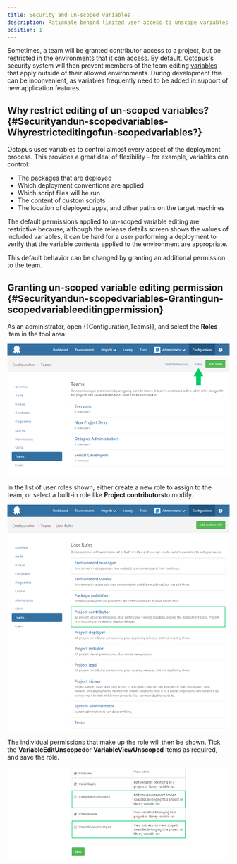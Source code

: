 ```yaml
---
title: Security and un-scoped variables
description: Rationale behind limited user access to unscope variables if their access is restricted to specific environments.
position: 1
---
```


Sometimes, a team will be granted contributor access to a project, but be restricted in the environments that it can access. By default, Octopus's security system will then prevent members of the team editing [variables](/docs/deploying-applications/variables/index.md) that apply outside of their allowed environments. During development this can be inconvenient, as variables frequently need to be added in support of new application features.

## Why restrict editing of un-scoped variables? {#Securityandun-scopedvariables-Whyrestricteditingofun-scopedvariables?}

Octopus uses variables to control almost every aspect of the deployment process. This provides a great deal of flexibility - for example, variables can control:

- The packages that are deployed
- Which deployment conventions are applied
- Which script files will be run
- The content of custom scripts
- The location of deployed apps, and other paths on the target machines

The default permissions applied to un-scoped variable editing are restrictive because, although the release details screen shows the values of included variables, it can be hard for a user performing a deployment to verify that the variable contents applied to the environment are appropriate.

This default behavior can be changed by granting an additional permission to the team.

## Granting un-scoped variable editing permission {#Securityandun-scopedvariables-Grantingun-scopedvariableeditingpermission}

As an administrator, open {{Configuration,Teams}}, and select the **Roles** item in the tool area:

![](/docs/images/3048124/3277948.png "width=500")

In the list of user roles shown, either create a new role to assign to the team, or select a built-in role like **Project contributors**to modify.

![](/docs/images/3048124/3277947.png "width=500")

The individual permissions that make up the role will then be shown. Tick the **VariableEditUnscoped**or **VariableViewUnscoped** items as required, and save the role.

![](/docs/images/3048124/3277946.png "width=500")
